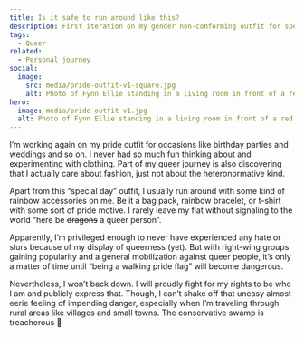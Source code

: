 ```yaml
---
title: Is it safe to run around like this?
description: First iteration on my gender non-conforming outfit for special occasions.
tags:
  - Queer
related:
  - Personal journey
social:
  image:
    src: media/pride-outfit-v1-square.jpg
    alt: Photo of Fynn Ellie standing in a living room in front of a red couch with a Blåhaj plush shark. They wear a dark red and black checkered shirt, a dark gray skirt, and black tights. They look to their right out of a window and their right knee is slightly angled upwards.
hero:
  image: media/pride-outfit-v1.jpg
  alt: Photo of Fynn Ellie standing in a living room in front of a red couch with a Blåhaj plush shark. They wear a dark red and black checkered shirt, a dark gray skirt, black tights, and rainbow pride flag colored sneakers. They look to their right out of a window and their right knee is slightly angled upwards.
---
```


I’m working again on my pride outfit for occasions like birthday parties and weddings and so on. I never had so much fun thinking about and experimenting with clothing. Part of my queer journey is also discovering that I actually care about fashion, just not about the heteronormative kind.

Apart from this “special day” outfit, I usually run around with some kind of rainbow accessories on me. Be it a bag pack, rainbow bracelet, or t-shirt with some sort of pride motive. I rarely leave my flat without signaling to the world “here be ~~dragons~~ a queer person”.

Apparently, I’m privileged enough to never have experienced any hate or slurs because of my display of queerness (yet). But with right-wing groups gaining popularity and a general mobilization against queer people, it’s only a matter of time until “being a walking pride flag” will become dangerous.

Nevertheless, I won’t back down. I will proudly fight for my rights to be who I am and publicly express that. Though, I can’t shake off that uneasy almost eerie feeling of impending danger, especially when I’m traveling through rural areas like villages and small towns. The conservative swamp is treacherous 🐊
